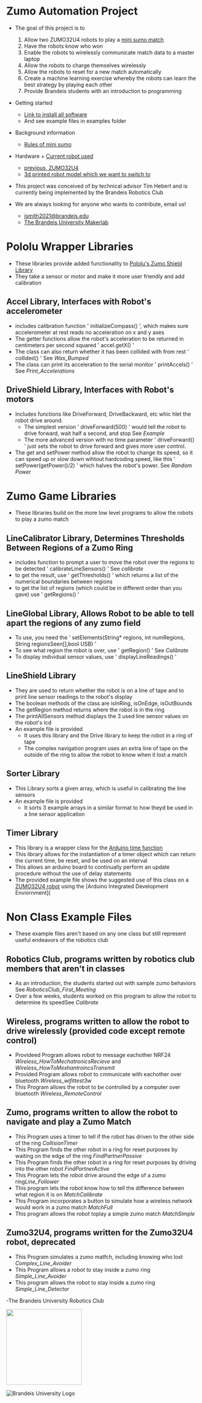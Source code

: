 Zumo Automation Project
=======================
* The goal of this project is to
    1. Allow two ZUMO32U4 robots to play a  [mini sumo match]( https://www.youtube.com/watch?v=iL8IRF4wQmU)
    2. Have the robots know who won  
    3. Enable the robots to wirelessly communicate match data to a master laptop  
    4. Allow the robots to charge themselves wirelessly  
    5. Allow the robots to reset for a new match automatically  
    6. Create a machine learning exercise whereby the robots can learn the best strategy by playing each other  
    7. Provide Brandeis students with an introduction to programming

* Getting started
  + [Link to install all software](https://brandeismakerlab.dozuki.com/Guide/Getting+Started+with+Zumo+Automation+Project/27?lang=en)
  +  And see example files in examples folder
* Background information
	+ [Rules of mini sumo](http://robogames.net/rules/all-sumo.php)
* Hardware
        + [Current robot used](https://www.pololu.com/product/2504)
	+ [previous, ZUMO32U4](https://www.pololu.com/docs/0J63/all)
	+ [3d printed robot model which we want to switch to](https://www.thingiverse.com/thing:2662828)
	
* This project was conceived of by technical advisor Tim Hebert and is currently being implemented by the Brandeis Robotics Club
* We are always looking for anyone who wants to contribute, email us!  
    + jsmith2021@brandeis.edu  
    + [The Brandeis University Makerlab](http://brandeismakerlab.com/people/) 

# Pololu Wrapper Libraries
  +  These libraries provide added functionality to [Pololu's Zumo Shield Library](https://github.com/pololu/zumo-shield-arduino-library)
  + They take a sensor or motor and make it more user friendly and add calibration
 
 ## Accel Library, Interfaces with Robot's accelerometer
   - includes calibration function ' initializeCompass() ', which makes sure accelerometer at rest reads no acceleration on x and y axes
  -  The getter functions allow the robot's acceleration to be returned in centimeters per second squared ' accel.getX() '
  -  The class can also return whether it has been collided with from rest ' collided() ' See *Was_Bumped* 
  -  The class can print its acceleration to the serial monitor ' printAccels() ' See *Print_Accelerations* 
  
## DriveShield Library, Interfaces with Robot's motors
- Includes functions like DriveForward, DriveBackward, etc whic hlet the robot drive around. 
  -  The simplest version ' driveForward(500) ' would tell the robot to drive forward, wait half a second, and stop See *Example* 
  -  The more advanced version with no time parameter ' driveForward() ' just sets the robot to drive forward and gives more user control.
-  The get and setPower method allow the robot to change its speed, so it can speed up or slow down wihtout hardcoding speed, like this ' setPower(getPower()/2) ' which halves the robot's power. See *Random Power*

# Zumo Game Libraries
 +  These libraries build on the more low level programs to allow the robots to play a zumo match
 

## LineCalibrator Library, Determines Thresholds Between Regions of a Zumo Ring
  - includes function to prompt a user to move the robot over the regions to be detected ' calibrateLineSensors() ' See *calibrate*
  - to get the result, use ' getThresholds() ' which returns a list of the numerical boundaries between regions
  - to get the list of regions (which could be in different order than you gave) use ' getRegions() '
  
## LineGlobal Library, Allows Robot to be able to tell apart the regions of any zumo field
 - To use, you need the ' setElements(String* regions, int numRegions, String regionsSeen[],bool USB) ' 
 - To see what region the robot is over, use ' getRegion() ' See *Calibrate* 
 - To display individual sensor values, use ' displayLineReadings() ' 

## LineShield Library
  - They are used to return whether the robot is on a line of tape and to print line sensor readings to the robot's display 
  - The boolean methods of the class are isInRing, isOnEdge, isOutBounds
  - The getRegion method returns where the robot is in the ring
  - The printAllSensors method displays the 3 used line sensor values on the robot's lcd 
- An example file is provided
  - It uses this library and the Drive library to keep the robot in a ring of tape
  - The complex navigation program uses an extra line of tape on the outside of the ring to allow the robot to know when it lost a match

## Sorter Library

- This Library sorts a given array, which is useful in calibrating the line sensors
- An example file is provided
  - It sorts 3 example arrays in a similar format to how theyd be used in a line sensor application

## Timer Library

- This library is a wrapper class for the [Arduino time function](https://www.arduino.cc/reference/en/language/functions/time/millis/)
- This library allows for the instantiation of a timer object which can return the current time, be reset, and be used on an interval
- This allows an arduino board to continually perform an update procedure without the use of delay statements
- The provided example file shows the suggested use of this class on a [ZUMO32U4 robot](https://www.pololu.com/docs/0J63/all) using the [Arduino Integrated Development Enviornment](

# Non Class Example Files
  +  These example files aren't based on any one class but still represent useful endeavors of the robotics club

## Robotics Club, programs written by robotics club members that aren't in classes

- As an introduction, the students started out with sample zumo behaviors See *RoboticsClub_First_Meeting*
- Over a few weeks, students worked on this program to allow the robot to determine its speedSee *Calibrate*

## Wireless, programs written to allow the robot to drive wirelessly (provided code except remote control)

- Provideed Program allows robot to message eachother NRF24 *Wireless_HowToMechatronicsRecieve* and *Wireless_HowToMexhantroincsTransmit*
- Provided Program allows robot to cmmunicate with eachother over bluetooth *Wireless_wifittest3w*
- This Program allows the robot to be controlled by a computer over bluetooth *Wireless_RemoteControl*

## Zumo, programs written to allow the robot to navigate and play a Zumo Match

- This Program uses a timer to tell if the robot has driven to the other side of the ring *CollisionTimer* 
- This Program finds the other robot in a ring for reset purposes by waiting on the edge of the ring *FindPartnerPassive*
- This Program finds the other robot in a ring for reset purposes by driving into the other robot *FindPartnerActive*
- This Program lets the robot drive around the edge of a zumo ring*Line_Follower*
- This program lets the robot know how to tell the difference between what region it is on *MatchCalibrate*
- This Program incorporates a button to simulate how a wireless network would work in a zumo match *MatchFull*
- This program allows the robot toplay a simple zumo match *MatchSimple*

## Zumo32U4, programs written for the Zumo32U4 robot, deprecated

- This Program simulates a zumo matfch, including knowing who lost *Complex_Line_Avoider*
- This Program allows a robot to stay inside a zumo ring *Simple_Line_Avoider*
- This program allows the robot to stay inside a zumo ring *Simple_Line_Detector*

-The Brandeis University Robotics Club  

<img src="https://a.pololu-files.com/picture/0J6721.1200.jpg?f23bb5e39014c5721350a43b8c0e8fe4" width="200" height="200">

![Brandeis University Logo](https://www.brandeis.edu/communications/creative/downloads/gotham-outlined.jpg)
